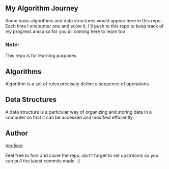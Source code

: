 ## My Algorithm Journey
Some basic algorithms and data structures would appear here in this repo. Each time I encounter one and solve it, I'll push to this repo to keep track of my progress and also for you all coming here to learn too

<h3>Note:</h3>
This repo is for learning purposes

<h2>Algorithms</h2>
Algorithm is a set of rules precisely define a sequence of operations 

<h2>Data Structures</h2>
A data structure is a particular way of organizing and storing data in a computer so that it can be accessed and modified efficiently. 

<h2>Author</h2>
<a href="https://www.twitter.com/Veri5ied">Veri5ied</a>

Feel free to fork and clone the repo, don't forget to set upstreams so you can pull the latest commits made.
:)

